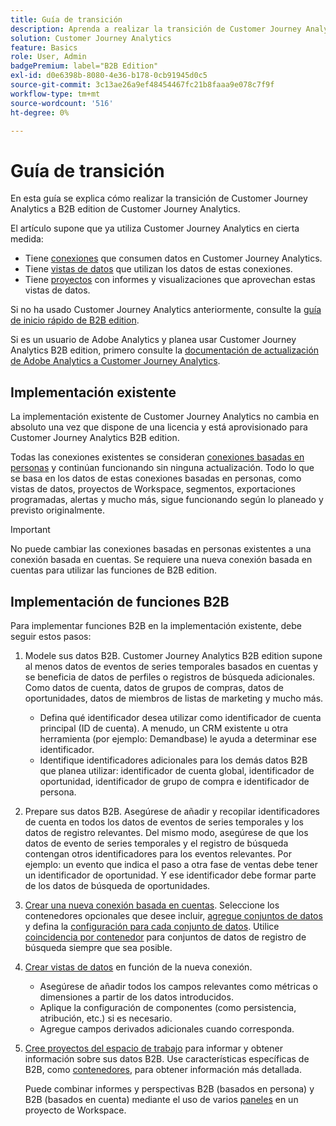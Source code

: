 ```yaml
---
title: Guía de transición
description: Aprenda a realizar la transición de Customer Journey Analytics a Customer Journey Analytics B2B edition
solution: Customer Journey Analytics
feature: Basics
role: User, Admin
badgePremium: label="B2B Edition"
exl-id: d0e6398b-8080-4e36-b178-0cb91945d0c5
source-git-commit: 3c13ae26a9ef48454467fc21b8faaa9e078c7f9f
workflow-type: tm+mt
source-wordcount: '516'
ht-degree: 0%

---
```


# Guía de transición

En esta guía se explica cómo realizar la transición de Customer Journey Analytics a B2B edition de Customer Journey Analytics.

El artículo supone que ya utiliza Customer Journey Analytics en cierta medida:

* Tiene [conexiones](/help/connections/overview.md) que consumen datos en Customer Journey Analytics.
* Tiene [vistas de datos](/help/data-views/data-views.md) que utilizan los datos de estas conexiones.
* Tiene [proyectos](/help/analysis-workspace/home.md) con informes y visualizaciones que aprovechan estas vistas de datos.

Si no ha usado Customer Journey Analytics anteriormente, consulte la [guía de inicio rápido de B2B edition](cja-b2b-quick-start-guide.md).

Si es un usuario de Adobe Analytics y planea usar Customer Journey Analytics B2B edition, primero consulte la [documentación de actualización de Adobe Analytics a Customer Journey Analytics](cja-upgrade/cja-upgrade-recommendations.md).


## Implementación existente

La implementación existente de Customer Journey Analytics no cambia en absoluto una vez que dispone de una licencia y está aprovisionado para Customer Journey Analytics B2B edition.

Todas las conexiones existentes se consideran [conexiones basadas en personas](cja-b2b-concepts-features.md#connections-and-identifiers) y continúan funcionando sin ninguna actualización. Todo lo que se basa en los datos de estas conexiones basadas en personas, como vistas de datos, proyectos de Workspace, segmentos, exportaciones programadas, alertas y mucho más, sigue funcionando según lo planeado y previsto originalmente.

>[!IMPORTANT]
>
>No puede cambiar las conexiones basadas en personas existentes a una conexión basada en cuentas. Se requiere una nueva conexión basada en cuentas para utilizar las funciones de B2B edition.
>


## Implementación de funciones B2B

Para implementar funciones B2B en la implementación existente, debe seguir estos pasos:

1. Modele sus datos B2B. Customer Journey Analytics B2B edition supone al menos datos de eventos de series temporales basados en cuentas y se beneficia de datos de perfiles o registros de búsqueda adicionales. Como datos de cuenta, datos de grupos de compras, datos de oportunidades, datos de miembros de listas de marketing y mucho más.

   * Defina qué identificador desea utilizar como identificador de cuenta principal (ID de cuenta). A menudo, un CRM existente u otra herramienta (por ejemplo: Demandbase) le ayuda a determinar ese identificador.
   * Identifique identificadores adicionales para los demás datos B2B que planea utilizar: identificador de cuenta global, identificador de oportunidad, identificador de grupo de compra e identificador de persona.

1. Prepare sus datos B2B. Asegúrese de añadir y recopilar identificadores de cuenta en todos los datos de eventos de series temporales y los datos de registro relevantes. Del mismo modo, asegúrese de que los datos de evento de series temporales y el registro de búsqueda contengan otros identificadores para los eventos relevantes. Por ejemplo: un evento que indica el paso a otra fase de ventas debe tener un identificador de oportunidad. Y ese identificador debe formar parte de los datos de búsqueda de oportunidades.

1. [Crear una nueva conexión basada en cuentas](/help/connections/create-connection.md#account-based-connection). Seleccione los contenedores opcionales que desee incluir, [agregue conjuntos de datos](/help/connections/create-connection.md#add-datasets) y defina la [configuración para cada conjunto de datos](/help/connections/create-connection.md#dataset-settings). Utilice [coincidencia por contenedor](cja-b2b-concepts-features.md#match-by-container) para conjuntos de datos de registro de búsqueda siempre que sea posible.

1. [Crear vistas de datos](/help/data-views/create-dataview.md) en función de la nueva conexión.

   * Asegúrese de añadir todos los campos relevantes como métricas o dimensiones a partir de los datos introducidos.
   * Aplique la configuración de componentes (como persistencia, atribución, etc.) si es necesario.
   * Agregue campos derivados adicionales cuando corresponda.

1. [Cree proyectos del espacio de trabajo](/help/analysis-workspace/build-workspace-project/create-projects.md) para informar y obtener información sobre sus datos B2B. Use características específicas de B2B, como [contenedores](cja-b2b-concepts-features.md#containers), para obtener información más detallada.

   Puede combinar informes y perspectivas B2B (basados en persona) y B2B (basados en cuenta) mediante el uso de varios [paneles](/help/analysis-workspace/c-panels/panels.md) en un proyecto de Workspace.
